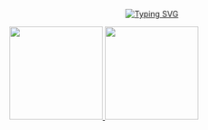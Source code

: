 <div align=center>
  
  [![Typing SVG](https://readme-typing-svg.herokuapp.com?font=Fira+Code&weight=500&pause=1000&color=119DF7&width=435&lines=Oi%2C+meu+nome+%C3%A9+Iuri+%F0%9F%91%8B)](https://git.io/typing-svg)

</div>
<div>
  <a href="https://github.com/iuri-naturesa">
  <img height="165em" src="https://github-readme-stats.vercel.app/api?username=iuri-naturesa&show_icons=true&theme=synthwave&include_all_commits=true&count_private=true"/>
  <img height="165em" src="https://github-readme-stats.vercel.app/api/top-langs/?username=iuri-naturesa&layout=compact&langs_count=7&theme=synthwave"/>
</div>
<!--
**iuri-naturesa/iuri-naturesa** is a ✨ _special_ ✨ repository because its `README.md` (this file) appears on your GitHub profile.

Here are some ideas to get you started:

- 🔭 I’m currently working on ...
- 🌱 I’m currently learning ...
- 👯 I’m looking to collaborate on ...
- 🤔 I’m looking for help with ...
- 💬 Ask me about ...
- 📫 How to reach me: ...
- 😄 Pronouns: ...
- ⚡ Fun fact: ...
-->

